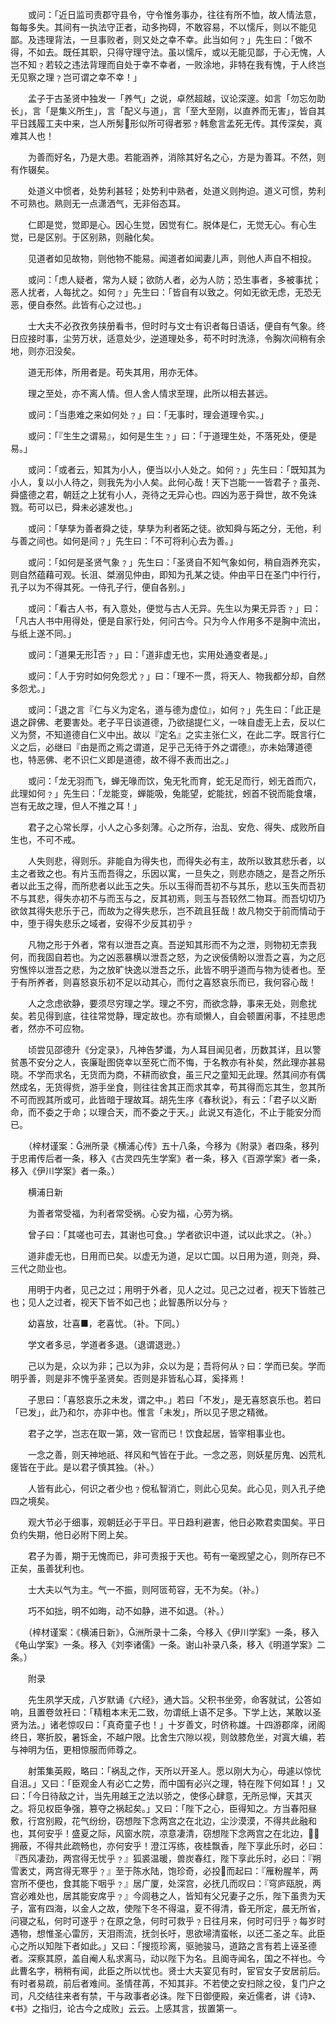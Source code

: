 <!-- { "loadSidebar": true } -->
　　或问：「近日监司责郡守县令，守令惟务事办，往往有所不恤，故人情法意，每每多失。其间有一执法守正者，动多拘碍，不敢容易，不以懦斥，则以不能见鄙。及违理背法，一旦事败者，则又处之幸不幸。此当如何﹖」先生曰：「做不得，不如去。既任其职，只得守理守法。虽以懦斥，或以无能见鄙，于心无愧，人岂不知﹖若较之违法背理而自处于幸不幸者，一败涂地，非特在我有愧，于人终岂无见察之理﹖岂可谓之幸不幸！」

　　孟子于古圣贤中独发一「养气」之说，卓然超越，议论深邃。如言「勿忘勿助长」，言「是集义所生」，言「配义与道」，言「至大至刚，以直养而无害」，皆自其平日践履工夫中来，岂人所髣形似所可得者邪﹖韩愈言孟死无传。其传深矣，真难其人也！

　　为善而好名，乃是大患。若能涵养，消除其好名之心，方是为善耳。不然，则有作辍矣。

　　处道义中惯者，处势利甚轻；处势利中熟者，处道义则拘迫。道义可惯，势利不可熟也。熟则无一点潇洒气，无非俗态耳。

　　仁即是觉，觉即是心。因心生觉，因觉有仁。脱体是仁，无觉无心。有心生觉，已是区别。于区别熟，则融化矣。

　　见道者如见故物，则他物不能易。闻道者如闻妻儿声，则他人声自不相投。

　　或问：「虑人疑者，常为人疑；欲防人者，必为人防；恐生事者，多被事扰；恶人扰者，人每扰之。如何﹖」先生曰：「皆自有以致之。何如无欲无虑，无恐无恶，便自泰然。此皆有心之过也。」

　　士大夫不必孜孜务挟册看书，但时时与文士有识者每日语话，便自有气象。终日应接时事，尘劳万状，适意处少，逆道理处多，苟不时时洗涤，令胸次间稍有余地，则亦汨没矣。

　　道无形体，所用者是。苟失其用，用亦无体。

　　理之至处，亦不离人情。但人舍人情求至理，此所以相去甚远。

　　或问：「当患难之来如何处﹖」曰：「无事时，理会道理令实。」

　　或问：「『生生之谓易』，如何是生生﹖」曰：「于道理生处，不落死处，便是易。」

　　或问：「或者云，知其为小人，便当以小人处之。如何﹖」先生曰：「既知其为小人，复以小人待之，则我先为小人矣。此何心哉！天下岂能一一皆君子﹖虽尧、舜盛德之君，朝廷之上犹有小人，尧待之无异心也。四凶为恶于舜世，故不免诛戮。苟可以已，舜未必遽发也。」

　　或问：「孳孳为善者舜之徒，孳孳为利者跖之徒。欲知舜与跖之分，无他，利与善之间也。如何是间﹖」先生曰：「不可将利心去为善。」

　　或问：「如何是圣贤气象﹖」先生曰：「圣贤自不知气象如何，稍自涵养充实，则自然蕴藉可观。长沮、桀溺见仲由，即知为孔某之徒。仲由平日在圣门中行行，孔子以为不得其死。一侍孔子行，便自各别。」

　　或问：「看古人书，有入意处，便觉与古人无异。先生以为果无异否﹖」曰：「凡古人书中用得处，便是自家行处，何问古今。只为今人作用多不是胸中流出，与纸上遂不同。」

　　或问：「道果无形否﹖」曰：「道非虚无也，实用处通变者是。」

　　或问：「人于穷时如何免怨尤﹖」曰：「理不一贯，将天人、物我都分却，自然多怨尤。」

　　或问：「退之言『仁与义为定名，道与德为虚位』，如何﹖」先生曰：「此正是退之辟佛、老要害处。老子平日谈道德，乃欲搥提仁义，一味自虚无上去，反以仁义为赘，不知道德自仁义中出。故以『定名』之实主张仁义，在此二字。既言行仁义之后，必继曰『由是而之焉之谓道，足乎己无待于外之谓德』，亦未始薄道德也，特恶佛、老不识仁义即是道德，故不得不表而出之。」

　　或问：「龙无羽而飞，蝉无喙而饮，兔无牝而育，蛇无足而行，蚓无首而穴，此理如何﹖」先生曰：「龙能变，蝉能吸，兔能望，蛇能扰，蚓首不锐而能食壤，岂有无故之理，但人不推之耳！」

　　君子之心常长厚，小人之心多刻薄。心之所存，治乱、安危、得失、成败所自生也，不可不戒。

　　人失则悲，得则乐。非能自为得失也，而得失必有主，故所以致其悲乐者，以主之者致之也。有片玉而吾得之，乐因以寓，一旦失之，则悲亦随之，是吾之所乐者以此玉之得，而所悲者以此玉之失。乐以玉得而吾初不与其乐，悲以玉失而吾初不与其悲，得失亦初不与而玉与之，反其初焉，则玉与吾较然二物耳。而吾切切乃欲敛其得失悲乐于己，而故为之得失悲乐，岂不疏且狂哉！故凡物交于前而情动于中，堕于得失悲乐之域者，安得不少反其初乎﹖

　　凡物之形于外者，常有以泄吾之真。吾逆知其形而不为之泄，则物初无柰我何，而我固自若也。为之凶恶暴横以泄吾之怒，为之谀佞倩盼以泄吾之喜，为之厄穷憔悴以泄吾之悲，为之放旷快逸以泄吾之乐，此皆不明乎道而与物为徒者也。至于有所养者，则喜怒哀乐初不足以动其心，而付之喜怒哀乐而已，我何容心哉！

　　人之念虑欲静，要须尽穷理之学。理之不穷，而欲念静，事来无处，则愈扰矣。若见得到底，往往常觉静，理定故也。亦有顽懒人，自会顿置闲事，不挂思虑者，然亦不可应物。

　　顷尝见邵德升《分定录》，凡神告梦谶，为人耳目闻见者，历数其详，且以警贫愚不安分之人，丧廉耻图侥幸以至死亡而不悔，于名教亦有补矣，然此理亦甚易晓。不学而求名，无货而为商，不耕而欲食，虽三尺之童知无此理。然其间亦有偶然成名，无货得赀，游手坐食，则往往舍其正而求其幸，苟其得而忘其生，忽其所不可而觊其所或可，此皆暗于理故耳。胡先生序《春秋说》，有云：「君子以义断命，而不委之于命；以理合天，而不委之于天。」此说又有造化，不止于能安分而已。

　　（梓材谨案：洲所录《横浦心传》五十八条，今移为《附录》者四条，移列于忠甫传后者一条，移入《古灵四先生学案》者一条，移入《百源学案》者一条，移入《伊川学案》者一条。）

　　横浦日新

　　为善者常受福，为利者常受祸。心安为福，心劳为祸。

　　曾子曰：「其嗟也可去，其谢也可食。」学者欲识中道，试以此求之。（补。）

　　道非虚无也，日用而已矣。以虚无为道，足以亡国。以日用为道，则尧，舜、三代之勋业也。

　　用明于内者，见己之过；用明于外者，见人之过。见己之过者，视天下皆胜己也；见人之过者，视天下皆不如己也；此智愚所以分与﹖

　　幼喜放，壮喜■，老喜忧。（补。下同。）

　　学文者多忌，学道者多退。（退谓退逊。）

　　己以为是，众以为非；己以为非，众以为是；吾将何从﹖曰：学而已矣。学而明乎善，则是非不愧乎圣贤矣。否则是非皆私心耳，奚择焉！

　　子思曰：「喜怒哀乐之未发，谓之中。」若曰「不发」，是无喜怒哀乐也。若曰「已发」，此乃和尔，亦非中也。惟言「未发」，所以见子思之精微。

　　君子之学，岂志在取一第，效一官而已！饮食起居，皆宰相事业也。

　　一念之善，则天神地祇、祥风和气皆在于此。一念之恶，则妖星厉鬼、凶荒札瘥皆在于此。是以君子慎其独。（补。）

　　人皆有此心，何识之者少也﹖傥私智消亡，则此心见矣。此心见，则入孔子绝四之境矣。

　　观大节必于细事，观朝廷必于平日。平日趋利避害，他日必欺君卖国矣。平日负约失期，他日必附下罔上矣。

　　君子为善，期于无愧而已，非可责报于天也。苟有一毫觊望之心，则所存已不正矣，虽善犹利也。

　　士大夫以气为主。气一不振，则阿匼苟容，无不为矣。（补。）

　　巧不如拙，明不如晦，动不如静，进不如退。（补。）

　　（梓材谨案：《横浦日新》，洲所录十二条，今移入《伊川学案》一条，移入《龟山学案》一条。移入《刘李诸儒》一条。谢山补录八条，移入《明道学案》二条。）

　　附录

　　先生夙学天成，八岁默诵《六经》，通大旨。父积书坐旁，命客就试，公答如响，且置卷敛衽曰：「精粗本末无二致，勿谓纸上语不足多。下学上达，某敢以圣贤为法。」诸老惊叹曰：「真奇童子也！」十岁善文，时侪称雄。十四游郡庠，闭阁终日，寒折胶，暑铄金，不越户限。比舍生穴隙以视，则敛膝危坐，对寘大编，若与神明为伍，更相惊服而师尊之。

　　射策集英殿，略曰：「祸乱之作，天所以开圣人。愿以刚大为心，毋遽以惊忧自沮。」又曰：「臣观金人有必亡之势，而中国有必兴之理，特在陛下何如耳！」又曰：「今日待敌之计，当先用越王之法以骄之，使侈心肆意，无所忌惮，天其灭之。将见权臣争强，篡夺之祸起矣。」又曰：「陛下之心，臣得知之。方当春阳昼敷，行宫别殿，花气纷纷，窃想陛下念两宫之在北边，尘沙漠漠，不得共此融和也，其何安乎！盛夏之际，风窗水院，凉意凄清，窃想陛下念两宫之在北边，拥蔽，不得共此疏畅也，亦何安乎！澄江泻练，夜桂飘香，陛下享此乐时，必曰：『西风凄劲，两宫得无忧乎﹖』狐裘温暖，兽炭春红，陛下享此乐时，必曰：『朔雪袤丈，两宫得无寒乎﹖』至于陈水陆，饱珍奇，必投而起曰：『雁粉腥羊，两宫所不便也，食其能下咽乎﹖』居广厦，处深宫，必抚几而叹曰：『穹庐瓯脱，两宫必难处也，居其能安席乎﹖』今闾巷之人，皆知有父兄妻子之乐，陛下虽贵为天子，富有四海，以金人之故，使陛下冬不得温，夏不得清，昏无所定，晨无所省，问寝之私，何时可遂乎﹖在原之急，何时可救乎﹖日往月来，何时可归乎﹖每岁时遇物，想惟圣心雷厉，天泪雨流，抚剑长吁，思欲埽清蛮帐，以还二圣之车。此臣心之所以知陛下者如此。」又曰：「搜揽珍离，驱驰骏马，道路之言有若上诬圣德者。深察其原，盖自阉人私求离马，动以陛下为名。且阍寺闻名，国之不祥也。今此曹名字，稍稍有闻，此臣之所以忧也。贤士大夫宴见有时，宦官女子安居前后。有时者易疏，前后者难间。圣情荏苒，不知其非。不若使之安扫除之役，复门户之司，凡交结往来者有禁，干与政事者必诛。陛下日御便殿，亲近儒者，讲《诗》、《书》之指归，论古今之成败」云云。上感其言，拔置第一。


